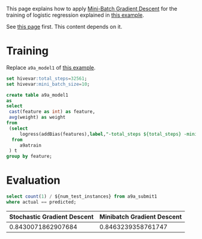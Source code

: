 <!--
  Licensed to the Apache Software Foundation (ASF) under one
  or more contributor license agreements.  See the NOTICE file
  distributed with this work for additional information
  regarding copyright ownership.  The ASF licenses this file
  to you under the Apache License, Version 2.0 (the
  "License"); you may not use this file except in compliance
  with the License.  You may obtain a copy of the License at

    http://www.apache.org/licenses/LICENSE-2.0

  Unless required by applicable law or agreed to in writing,
  software distributed under the License is distributed on an
  "AS IS" BASIS, WITHOUT WARRANTIES OR CONDITIONS OF ANY
  KIND, either express or implied.  See the License for the
  specific language governing permissions and limitations
  under the License.
-->
        
This page explains how to apply [Mini-Batch Gradient Descent](https://class.coursera.org/ml-003/lecture/106) for the training of logistic regression explained in [this example](https://github.com/myui/hivemall/wiki/a9a-binary-classification-(logistic-regression)). 

See [this page](https://github.com/myui/hivemall/wiki/a9a-binary-classification-(logistic-regression)) first. This content depends on it.

# Training

Replace `a9a_model1` of [this example](https://github.com/myui/hivemall/wiki/a9a-binary-classification-(logistic-regression)).

```sql
set hivevar:total_steps=32561;
set hivevar:mini_batch_size=10;

create table a9a_model1 
as
select 
 cast(feature as int) as feature,
 avg(weight) as weight
from 
 (select 
     logress(addBias(features),label,"-total_steps ${total_steps} -mini_batch ${mini_batch_size}") as (feature,weight)
  from 
     a9atrain
 ) t 
group by feature;
```

# Evaluation

```sql
select count(1) / ${num_test_instances} from a9a_submit1 
where actual == predicted;
```


| Stochastic Gradient Descent | Minibatch Gradient Descent |
| ------------- | ------------- |
| 0.8430071862907684 | 0.8463239358761747 |